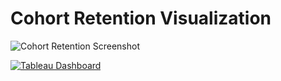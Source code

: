 # Cohort Retention Visualization

![Cohort Retention Screenshot](<link_to_screenshot_or_image_if_available>)

[![Tableau Dashboard](<link_to_tableau_dashboard_thumbnail>)](https://public.tableau.com/views/CohortRetention_16901017287820/Dashboard1?:language=en-US&:display_count=n&:origin=viz_share_link)

